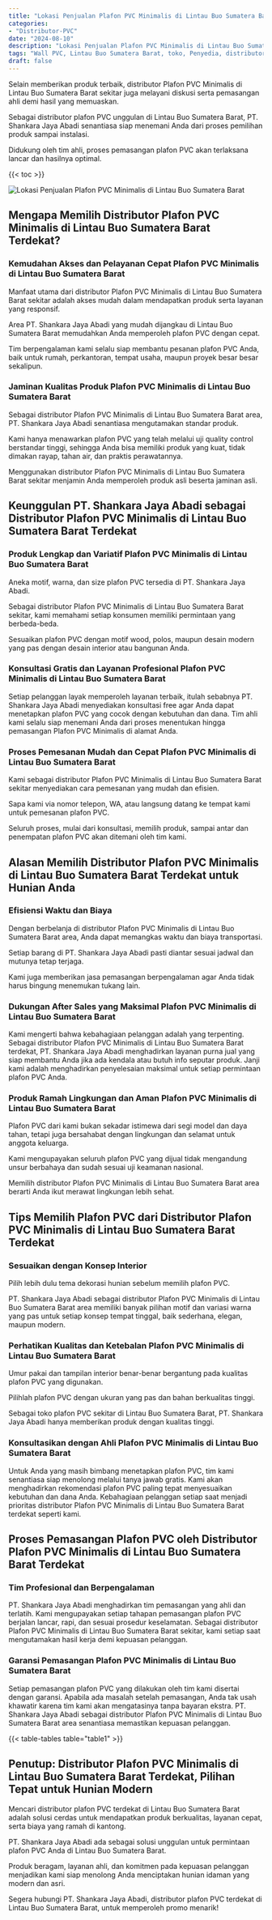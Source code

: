 ```yaml
---
title: "Lokasi Penjualan Plafon PVC Minimalis di Lintau Buo Sumatera Barat"
categories: 
- "Distributor-PVC"
date: "2024-08-10"
description: "Lokasi Penjualan Plafon PVC Minimalis di Lintau Buo Sumatera Barat untuk rumah, perkantoran, dan gerai. Material terbaik, beragam motif, variasi warna elegan, beserta layanan penempatan dikerjakan oleh teknisi ahli serta jaminan resmi!|Jasa penjualan Plafon PVC Minimalis di Lintau Buo Sumatera Barat bagi keperluan rumah, kantor, atau toko, dengan material unggulan dan pemasangan oleh tenaga ahli profesional dan garansi resmi.|Pilihan Plafon PVC Minimalis di Lintau Buo Sumatera Barat yang andal untuk tempat tinggal, office, dan ritel, dengan panel unggulan dan penempatan ditangani oleh tenaga ahli berpengalaman serta jaminan resmi.|Penyediaan Plafon PVC Minimalis di Lintau Buo Sumatera Barat untuk hunian, office, dan toko, beserta panel terbaik dan penempatan ditangani oleh tim ahli, lengkap dengan jaminan resmi.}"
tags: "Wall PVC, Lintau Buo Sumatera Barat, toko, Penyedia, distributor"
draft: false
---
```


Selain memberikan produk terbaik, distributor Plafon PVC Minimalis di Lintau Buo Sumatera Barat sekitar juga melayani diskusi serta pemasangan ahli demi hasil yang memuaskan.

Sebagai distributor plafon PVC unggulan di Lintau Buo Sumatera Barat, PT. Shankara Jaya Abadi senantiasa siap menemani Anda dari proses pemilihan produk sampai instalasi.

Didukung oleh tim ahli, proses pemasangan plafon PVC akan terlaksana lancar dan hasilnya optimal.

{{< toc >}}

![Lokasi Penjualan Plafon PVC Minimalis di Lintau Buo Sumatera Barat](/images/Distributor-PVC/Lokasi-Penjualan-Plafon-PVC-Minimalis-di-Lintau-Buo-Sumatera-Barat.png)


## Mengapa Memilih Distributor Plafon PVC Minimalis di Lintau Buo Sumatera Barat Terdekat?

### Kemudahan Akses dan Pelayanan Cepat Plafon PVC Minimalis di Lintau Buo Sumatera Barat

Manfaat utama dari distributor Plafon PVC Minimalis di Lintau Buo Sumatera Barat sekitar adalah akses mudah dalam mendapatkan produk serta layanan yang responsif.

Area PT. Shankara Jaya Abadi yang mudah dijangkau di Lintau Buo Sumatera Barat memudahkan Anda memperoleh plafon PVC dengan cepat.

Tim berpengalaman kami selalu siap membantu pesanan plafon PVC Anda, baik untuk rumah, perkantoran, tempat usaha, maupun proyek besar besar sekalipun.

### Jaminan Kualitas Produk Plafon PVC Minimalis di Lintau Buo Sumatera Barat

Sebagai distributor Plafon PVC Minimalis di Lintau Buo Sumatera Barat area, PT. Shankara Jaya Abadi senantiasa mengutamakan standar produk.

Kami hanya menawarkan plafon PVC yang telah melalui uji quality control berstandar tinggi, sehingga Anda bisa memiliki produk yang kuat, tidak dimakan rayap, tahan air, dan praktis perawatannya.

Menggunakan distributor Plafon PVC Minimalis di Lintau Buo Sumatera Barat sekitar menjamin Anda memperoleh produk asli beserta jaminan asli.

## Keunggulan PT. Shankara Jaya Abadi sebagai Distributor Plafon PVC Minimalis di Lintau Buo Sumatera Barat Terdekat

### Produk Lengkap dan Variatif Plafon PVC Minimalis di Lintau Buo Sumatera Barat

Aneka motif, warna, dan size plafon PVC tersedia di PT. Shankara Jaya Abadi.

Sebagai distributor Plafon PVC Minimalis di Lintau Buo Sumatera Barat sekitar, kami memahami setiap konsumen memiliki permintaan yang berbeda-beda.

Sesuaikan plafon PVC dengan motif wood, polos, maupun desain modern yang pas dengan desain interior atau bangunan Anda.

### Konsultasi Gratis dan Layanan Profesional Plafon PVC Minimalis di Lintau Buo Sumatera Barat

Setiap pelanggan layak memperoleh layanan terbaik, itulah sebabnya PT. Shankara Jaya Abadi menyediakan konsultasi free agar Anda dapat menetapkan plafon PVC yang cocok dengan kebutuhan dan dana. Tim ahli kami selalu siap menemani Anda dari proses menentukan hingga pemasangan Plafon PVC Minimalis di alamat Anda.

### Proses Pemesanan Mudah dan Cepat Plafon PVC Minimalis di Lintau Buo Sumatera Barat

Kami sebagai distributor Plafon PVC Minimalis di Lintau Buo Sumatera Barat sekitar menyediakan cara pemesanan yang mudah dan efisien.

Sapa kami via nomor telepon, WA, atau langsung datang ke tempat kami untuk pemesanan plafon PVC.

Seluruh proses, mulai dari konsultasi, memilih produk, sampai antar dan penempatan plafon PVC akan ditemani oleh tim kami.

## Alasan Memilih Distributor Plafon PVC Minimalis di Lintau Buo Sumatera Barat Terdekat untuk Hunian Anda

### Efisiensi Waktu dan Biaya

Dengan berbelanja di distributor Plafon PVC Minimalis di Lintau Buo Sumatera Barat area, Anda dapat memangkas waktu dan biaya transportasi.

Setiap barang di PT. Shankara Jaya Abadi pasti diantar sesuai jadwal dan mutunya tetap terjaga.

Kami juga memberikan jasa pemasangan berpengalaman agar Anda tidak harus bingung menemukan tukang lain.

### Dukungan After Sales yang Maksimal Plafon PVC Minimalis di Lintau Buo Sumatera Barat

Kami mengerti bahwa kebahagiaan pelanggan adalah yang terpenting. Sebagai distributor Plafon PVC Minimalis di Lintau Buo Sumatera Barat terdekat, PT. Shankara Jaya Abadi menghadirkan layanan purna jual yang siap membantu Anda jika ada kendala atau butuh info seputar produk. Janji kami adalah menghadirkan penyelesaian maksimal untuk setiap permintaan plafon PVC Anda.

### Produk Ramah Lingkungan dan Aman Plafon PVC Minimalis di Lintau Buo Sumatera Barat

Plafon PVC dari kami bukan sekadar istimewa dari segi model dan daya tahan, tetapi juga bersahabat dengan lingkungan dan selamat untuk anggota keluarga.

Kami mengupayakan seluruh plafon PVC yang dijual tidak mengandung unsur berbahaya dan sudah sesuai uji keamanan nasional.

Memilih distributor Plafon PVC Minimalis di Lintau Buo Sumatera Barat area berarti Anda ikut merawat lingkungan lebih sehat.

## Tips Memilih Plafon PVC dari Distributor Plafon PVC Minimalis di Lintau Buo Sumatera Barat Terdekat

### Sesuaikan dengan Konsep Interior

Pilih lebih dulu tema dekorasi hunian sebelum memilih plafon PVC.

PT. Shankara Jaya Abadi sebagai distributor Plafon PVC Minimalis di Lintau Buo Sumatera Barat area memiliki banyak pilihan motif dan variasi warna yang pas untuk setiap konsep tempat tinggal, baik sederhana, elegan, maupun modern.

### Perhatikan Kualitas dan Ketebalan Plafon PVC Minimalis di Lintau Buo Sumatera Barat

Umur pakai dan tampilan interior benar-benar bergantung pada kualitas plafon PVC yang digunakan.

Pilihlah plafon PVC dengan ukuran yang pas dan bahan berkualitas tinggi.

Sebagai toko plafon PVC sekitar di Lintau Buo Sumatera Barat, PT. Shankara Jaya Abadi hanya memberikan produk dengan kualitas tinggi.

### Konsultasikan dengan Ahli Plafon PVC Minimalis di Lintau Buo Sumatera Barat

Untuk Anda yang masih bimbang menetapkan plafon PVC, tim kami senantiasa siap menolong melalui tanya jawab gratis. Kami akan menghadirkan rekomendasi plafon PVC paling tepat menyesuaikan kebutuhan dan dana Anda. Kebahagiaan pelanggan setiap saat menjadi prioritas distributor Plafon PVC Minimalis di Lintau Buo Sumatera Barat terdekat seperti kami.

## Proses Pemasangan Plafon PVC oleh Distributor Plafon PVC Minimalis di Lintau Buo Sumatera Barat Terdekat

### Tim Profesional dan Berpengalaman

PT. Shankara Jaya Abadi menghadirkan tim pemasangan yang ahli dan terlatih. Kami mengupayakan setiap tahapan pemasangan plafon PVC berjalan lancar, rapi, dan sesuai prosedur keselamatan. Sebagai distributor Plafon PVC Minimalis di Lintau Buo Sumatera Barat sekitar, kami setiap saat mengutamakan hasil kerja demi kepuasan pelanggan.

### Garansi Pemasangan Plafon PVC Minimalis di Lintau Buo Sumatera Barat

Setiap pemasangan plafon PVC yang dilakukan oleh tim kami disertai dengan garansi. Apabila ada masalah setelah pemasangan, Anda tak usah khawatir karena tim kami akan mengatasinya tanpa bayaran ekstra. PT. Shankara Jaya Abadi sebagai distributor Plafon PVC Minimalis di Lintau Buo Sumatera Barat area senantiasa memastikan kepuasan pelanggan.

{{< table-tables table="table1" >}}

## Penutup: Distributor Plafon PVC Minimalis di Lintau Buo Sumatera Barat Terdekat, Pilihan Tepat untuk Hunian Modern

Mencari distributor plafon PVC terdekat di Lintau Buo Sumatera Barat adalah solusi cerdas untuk mendapatkan produk berkualitas, layanan cepat, serta biaya yang ramah di kantong.

PT. Shankara Jaya Abadi ada sebagai solusi unggulan untuk permintaan plafon PVC Anda di Lintau Buo Sumatera Barat.

Produk beragam, layanan ahli, dan komitmen pada kepuasan pelanggan menjadikan kami siap menolong Anda menciptakan hunian idaman yang modern dan asri.

Segera hubungi PT. Shankara Jaya Abadi, distributor plafon PVC terdekat di Lintau Buo Sumatera Barat, untuk memperoleh promo menarik!